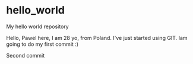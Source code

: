 # hello_world
My hello world repository

Hello, Pawel here, I am 28 yo, from Poland. I've just started using GIT. Iam going to do my first commit :)

Second commit
